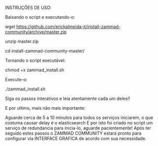 

INSTRUÇÕES DE USO:

  Baixando o script e executando-o:

wget https://github.com/erickalmeida-it/install-zammad-community/archive/master.zip

unzip master.zip

cd install-zammad-community-master/

  Tornando o script executável:

chmod +x zammad_install.sh

  Execute-o:

./zammad_install.sh

  Siga os passos interativos e leia atentamente cada um deles!!

  E por ultimo, mais não mais importante:

Aguarde cerca de 5 a 10 minutos para todos os serviços iniciarem, o que costuma causar delay é o elasticsearch
E por isto foi criado no script um serviço de redundancia para inicia-lo, aguarde pacientemente! 
Após ter seguido estes passos o ZAMMAD COMMUNITY estará pronto para configurar via INTERFACE GRAFICA de acordo com sua necessidade.
